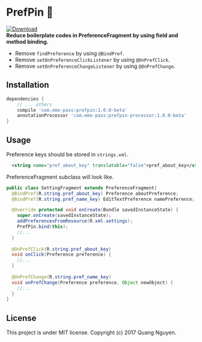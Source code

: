 # PrefPin :round_pushpin:
[ ![Download](https://api.bintray.com/packages/quangnguyen/maven/com.emo-pass%3Aprefpin/images/download.svg) ](https://bintray.com/quangnguyen/maven/com.emo-pass%3Aprefpin/_latestVersion)  
**Reduce boilerplate codes in PreferenceFragment by using field and method binding.**
* Remove `findPreference` by using `@BindPref`.
* Remove `setOnPreferenceClickListener` by using `@OnPrefClick`.
* Remove `setOnPreferenceChangeListener` by using `@OnPrefChange`.

## Installation
```gradle
dependencies {
    // ... others
    compile 'com.emo-pass:prefpin:1.0.0-beta'
    annotationProcessor 'com.emo-pass:prefpin-processor:1.0.0-beta'
}
```

## Usage
Preference keys should be stored in `strings.xml`.
```xml
  <string name="pref_about_key" translatable="false">pref_about_key</string>
```

PreferenceFragment subclass will look like.
```java
public class SettingFragment extends PreferenceFragment{
  @BindPref(R.string.pref_about_key) Preference aboutPreference;
  @BindPref(R.string.pref_name_key) EditTextPreference namePreference;

  @Override protected void onCreate(Bundle savedInstanceState) {
    super.onCreate(savedInstanceState);
    addPreferencesFromResource(R.xml.settings);
    PrefPin.bind(this);
    //...
  }
  
  @OnPrefClick(R.string.pref_about_key)
  void onClick(Preference preference) {
    //...
  }
  
  @OnPrefChange(R.string.pref_name_key)
  void onPrefChange(Preference preference, Object newObject) {
    //...
  } 
}
```

## License
This project is under MIT license. Copyright (c) 2017 Quang Nguyen.
